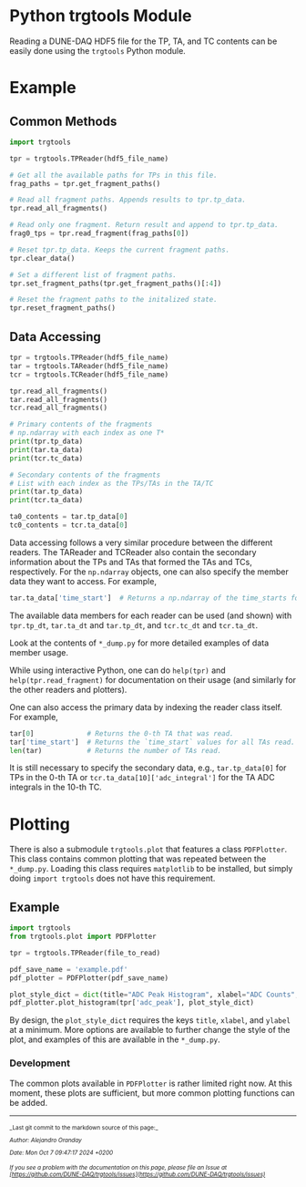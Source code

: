 # Python trgtools Module

Reading a DUNE-DAQ HDF5 file for the TP, TA, and TC contents can be easily done using the `trgtools` Python module.

# Example

## Common Methods
```python
import trgtools

tpr = trgtools.TPReader(hdf5_file_name)

# Get all the available paths for TPs in this file.
frag_paths = tpr.get_fragment_paths()

# Read all fragment paths. Appends results to tpr.tp_data.
tpr.read_all_fragments()

# Read only one fragment. Return result and append to tpr.tp_data.
frag0_tps = tpr.read_fragment(frag_paths[0])

# Reset tpr.tp_data. Keeps the current fragment paths.
tpr.clear_data()

# Set a different list of fragment paths.
tpr.set_fragment_paths(tpr.get_fragment_paths()[:4])

# Reset the fragment paths to the initalized state.
tpr.reset_fragment_paths()
```

## Data Accessing
```python
tpr = trgtools.TPReader(hdf5_file_name)
tar = trgtools.TAReader(hdf5_file_name)
tcr = trgtools.TCReader(hdf5_file_name)

tpr.read_all_fragments()
tar.read_all_fragments()
tcr.read_all_fragments()

# Primary contents of the fragments
# np.ndarray with each index as one T*
print(tpr.tp_data)
print(tar.ta_data)
print(tcr.tc_data)

# Secondary contents of the fragments
# List with each index as the TPs/TAs in the TA/TC
print(tar.tp_data)
print(tcr.ta_data)

ta0_contents = tar.tp_data[0]
tc0_contents = tcr.ta_data[0]
```
Data accessing follows a very similar procedure between the different readers. The TAReader and TCReader also contain the secondary information about the TPs and TAs that formed the TAs and TCs, respectively. For the `np.ndarray` objects, one can also specify the member data they want to access. For example,
```python
tar.ta_data['time_start']  # Returns a np.ndarray of the time_starts for all read TAs
```
The available data members for each reader can be used (and shown) with `tpr.tp_dt`, `tar.ta_dt` and `tar.tp_dt`, and `tcr.tc_dt` and `tcr.ta_dt`.

Look at the contents of `*_dump.py` for more detailed examples of data member usage.

While using interactive Python, one can do `help(tpr)` and `help(tpr.read_fragment)` for documentation on their usage (and similarly for the other readers and plotters).

One can also access the primary data by indexing the reader class itself. For example,
```python
tar[0]             # Returns the 0-th TA that was read.
tar['time_start']  # Returns the `time_start` values for all TAs read.
len(tar)           # Returns the number of TAs read.
```
It is still necessary to specify the secondary data, e.g., `tar.tp_data[0]` for TPs in the 0-th TA or `tcr.ta_data[10]['adc_integral']` for the TA ADC integrals in the 10-th TC.

# Plotting
There is also a submodule `trgtools.plot` that features a class `PDFPlotter`. This class contains common plotting that was repeated between the `*_dump.py`. Loading this class requires `matplotlib` to be installed, but simply doing `import trgtools` does not have this requirement.

## Example
```python
import trgtools
from trgtools.plot import PDFPlotter

tpr = trgtools.TPReader(file_to_read)

pdf_save_name = 'example.pdf'
pdf_plotter = PDFPlotter(pdf_save_name)

plot_style_dict = dict(title="ADC Peak Histogram", xlabel="ADC Counts", ylabel="Count")
pdf_plotter.plot_histogram(tpr['adc_peak'], plot_style_dict)
```

By design, the `plot_style_dict` requires the keys `title`, `xlabel`, and `ylabel` at a minimum. More options are available to further change the style of the plot, and examples of this are available in the `*_dump.py`.

### Development
The common plots available in `PDFPlotter` is rather limited right now. At this moment, these plots are sufficient, but more common plotting functions can be added.


-----

<font size="1">
_Last git commit to the markdown source of this page:_


_Author: Alejandro Oranday_

_Date: Mon Oct 7 09:47:17 2024 +0200_

_If you see a problem with the documentation on this page, please file an Issue at [https://github.com/DUNE-DAQ/trgtools/issues](https://github.com/DUNE-DAQ/trgtools/issues)_
</font>
